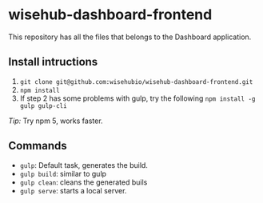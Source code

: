 # wisehub-dashboard-frontend

This repository has all the files that belongs to the Dashboard application.

## Install intructions
1. `git clone git@github.com:wisehubio/wisehub-dashboard-frontend.git`
2. `npm install` 
3. If step 2 has some problems with gulp, try the following
    `npm install -g gulp gulp-cli`

*Tip:* Try npm 5, works faster.

## Commands
- `gulp`: Default task, generates the build.
- `gulp build`: similar to gulp
- `gulp clean`: cleans the generated buils
- `gulp serve`: starts a local server.      